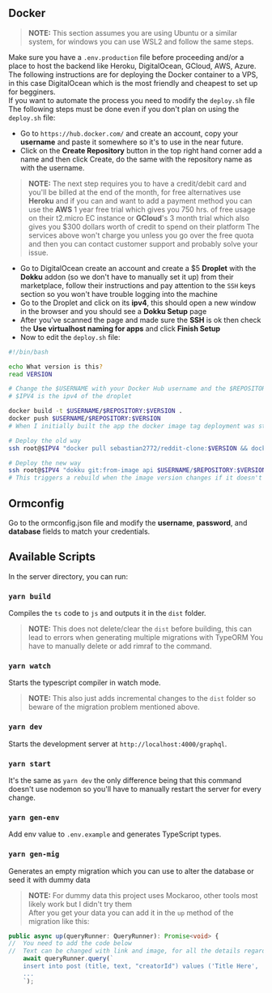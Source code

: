 ## Docker
> **NOTE:** This section assumes you are using Ubuntu or a similar system, for windows you can use WSL2 and follow the same steps.

Make sure you have a `.env.production` file before proceeding and/or a place to host the backend like Heroku, DigitalOcean, GCloud, AWS, Azure.\
The following instructions are for deploying the Docker container to a VPS, in this case DigitalOcean which is the most friendly and cheapest to set up for begginers.\
If you want to automate the process you need to modify the `deploy.sh` file 
The following steps must be done even if you don't plan on using the `deploy.sh` file:
- Go to `https://hub.docker.com/` and create an account, copy your **username** and paste it somewhere so it's to use in the near future.
- Click on the **Create Repository** button in the top right hand corner add a name and then click Create, do the same with the repository name as with the username.
> **NOTE:** The next step requires you to have a credit/debit card and you'll be billed at the end of the month, for free alternatives use **Heroku** and if you can and want to add a payment method you can use the **AWS** 1 year free trial which gives you 750 hrs. of free usage on their t2.micro EC instance or **GCloud**'s 3 month trial which also gives you $300 dollars worth of credit to spend on their platform
> The services above won't charge you unless you go over the free quota and then you can contact customer support and probably solve your issue.
- Go to DigitalOcean create an account and create a $5 **Droplet** with the **Dokku** addon (so we don't have to manually set it up) from their marketplace, follow their instructions and pay attention to the `SSH` keys section so you won't have trouble logging into the machine
- Go to the Droplet and click on its **ipv4**, this should open a new window in the browser and you should see a **Dokku Setup** page 
- After you've scanned the page and made sure the **SSH** is ok then check the **Use virtualhost naming for apps** and click **Finish Setup** 
- Now to edit the `deploy.sh` file:
```bash
#!/bin/bash

echo What version is this?
read VERSION

# Change the $USERNAME with your Docker Hub username and the $REPOSITORY with repository name that you've created earlier.
# $IPV4 is the ipv4 of the droplet

docker build -t $USERNAME/$REPOSITORY:$VERSION .
docker push $USERNAME/$REPOSITORY:$VERSION
# When I initially built the app the docker image tag deployment was still being used but as of 0.24.0 is deprecated in favor of git:from-image

# Deploy the old way
ssh root@$IPV4 "docker pull sebastian2772/reddit-clone:$VERSION && docker tag sebastian2772/reddit-clone:$VERSION dokku/api:$VERSION && dokku deploy api $VERSION"

# Deploy the new way
ssh root@$IPV4 "dokku git:from-image api $USERNAME/$REPOSITORY:$VERSION"
# This triggers a rebuild when the image version changes if it doesn't try dokku ps:rebuild api
```

## Ormconfig
Go to the ormconfig.json file and modify the **username**, **password**, and **database** fields to match your credentials.

## Available Scripts

In the server directory, you can run:

### `yarn build`

Compiles the `ts` code to `js` and outputs it in the `dist` folder.
> **NOTE:** This does not delete/clear the `dist` before building, this can lead to errors when generating multiple migrations with TypeORM
> You have to manually delete or add rimraf to the command.

### `yarn watch`

Starts the typescript compiler in watch mode.
> **NOTE:** This also just adds incremental changes to the `dist` folder so beware of the migration problem mentioned above.

### `yarn dev`

Starts the development server at `http://localhost:4000/graphql`.

### `yarn start`

It's the same as `yarn dev` the only difference being that this command doesn't use nodemon so you'll have to manually restart the server for every change.

### `yarn gen-env`

Add env value to `.env.example` and generates TypeScript types.

### `yarn gen-mig`

Generates an empty migration which you can use to alter the database or seed it with dummy data
> **NOTE:** For dummy data this project uses Mockaroo, other tools most likely work but I didn't try them\
> After you get your data you can add it in the `up` method of the migration like this:
```typescript
public async up(queryRunner: QueryRunner): Promise<void> {
//  You need to add the code below
//  Text can be changed with link and image, for all the details regarding how to shape the data check the entity in entity/Post.ts
    await queryRunner.query(`
    insert into post (title, text, "creatorId") values ('Title Here', 'Content here', 1);
    ...
    `);
```
